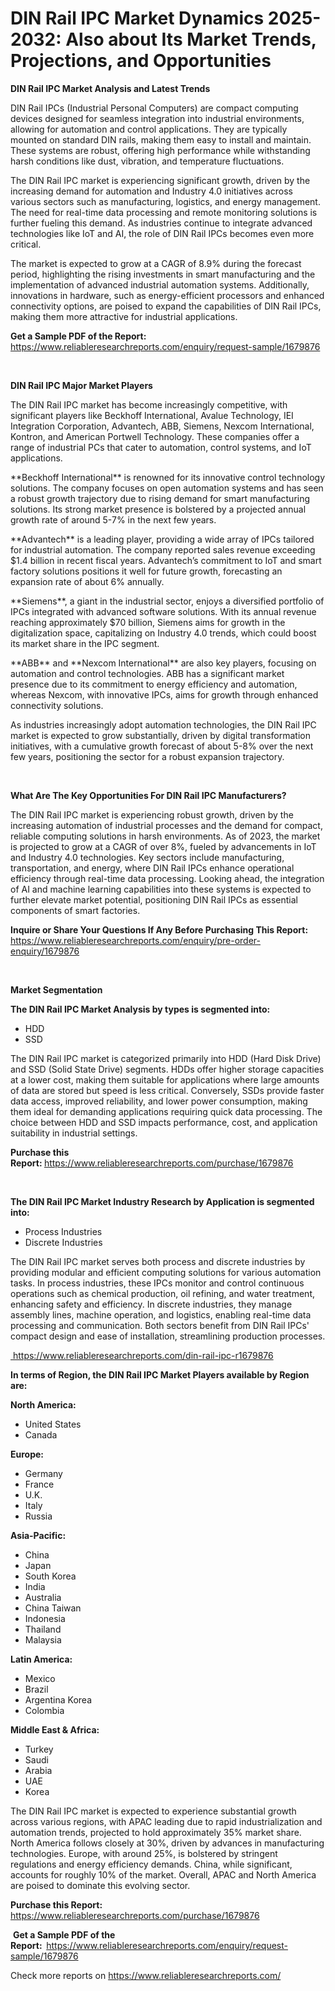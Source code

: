 <p><h1>DIN Rail IPC Market Dynamics 2025-2032: Also about Its Market Trends, Projections, and Opportunities</h1></p><p><strong>DIN Rail IPC Market Analysis and Latest Trends</strong></p>
<p><p>DIN Rail IPCs (Industrial Personal Computers) are compact computing devices designed for seamless integration into industrial environments, allowing for automation and control applications. They are typically mounted on standard DIN rails, making them easy to install and maintain. These systems are robust, offering high performance while withstanding harsh conditions like dust, vibration, and temperature fluctuations.</p><p>The DIN Rail IPC market is experiencing significant growth, driven by the increasing demand for automation and Industry 4.0 initiatives across various sectors such as manufacturing, logistics, and energy management. The need for real-time data processing and remote monitoring solutions is further fueling this demand. As industries continue to integrate advanced technologies like IoT and AI, the role of DIN Rail IPCs becomes even more critical. </p><p>The market is expected to grow at a CAGR of 8.9% during the forecast period, highlighting the rising investments in smart manufacturing and the implementation of advanced industrial automation systems. Additionally, innovations in hardware, such as energy-efficient processors and enhanced connectivity options, are poised to expand the capabilities of DIN Rail IPCs, making them more attractive for industrial applications.</p></p>
<p><strong>Get a Sample PDF of the Report:&nbsp;</strong> <a href="https://www.reliableresearchreports.com/enquiry/request-sample/1679876?utm_campaign=3170&utm_medium=2&utm_source=Github&utm_content=ia&utm_term=25032025&utm_id=din-rail-ipc">https://www.reliableresearchreports.com/enquiry/request-sample/1679876</a></p>
<p>&nbsp;</p>
<p><strong>DIN Rail IPC Major Market Players</strong></p>
<p><p>The DIN Rail IPC market has become increasingly competitive, with significant players like Beckhoff International, Avalue Technology, IEI Integration Corporation, Advantech, ABB, Siemens, Nexcom International, Kontron, and American Portwell Technology. These companies offer a range of industrial PCs that cater to automation, control systems, and IoT applications.</p><p>**Beckhoff International** is renowned for its innovative control technology solutions. The company focuses on open automation systems and has seen a robust growth trajectory due to rising demand for smart manufacturing solutions. Its strong market presence is bolstered by a projected annual growth rate of around 5-7% in the next few years.</p><p>**Advantech** is a leading player, providing a wide array of IPCs tailored for industrial automation. The company reported sales revenue exceeding $1.4 billion in recent fiscal years. Advantech’s commitment to IoT and smart factory solutions positions it well for future growth, forecasting an expansion rate of about 6% annually.</p><p>**Siemens**, a giant in the industrial sector, enjoys a diversified portfolio of IPCs integrated with advanced software solutions. With its annual revenue reaching approximately $70 billion, Siemens aims for growth in the digitalization space, capitalizing on Industry 4.0 trends, which could boost its market share in the IPC segment.</p><p>**ABB** and **Nexcom International** are also key players, focusing on automation and control technologies. ABB has a significant market presence due to its commitment to energy efficiency and automation, whereas Nexcom, with innovative IPCs, aims for growth through enhanced connectivity solutions.</p><p>As industries increasingly adopt automation technologies, the DIN Rail IPC market is expected to grow substantially, driven by digital transformation initiatives, with a cumulative growth forecast of about 5-8% over the next few years, positioning the sector for a robust expansion trajectory.</p></p>
<p>&nbsp;</p>
<p><strong>What Are The Key Opportunities For DIN Rail IPC Manufacturers?</strong></p>
<p><p>The DIN Rail IPC market is experiencing robust growth, driven by the increasing automation of industrial processes and the demand for compact, reliable computing solutions in harsh environments. As of 2023, the market is projected to grow at a CAGR of over 8%, fueled by advancements in IoT and Industry 4.0 technologies. Key sectors include manufacturing, transportation, and energy, where DIN Rail IPCs enhance operational efficiency through real-time data processing. Looking ahead, the integration of AI and machine learning capabilities into these systems is expected to further elevate market potential, positioning DIN Rail IPCs as essential components of smart factories.</p></p>
<p><strong>Inquire or Share Your Questions If Any Before Purchasing This Report:</strong> <a href="https://www.reliableresearchreports.com/enquiry/pre-order-enquiry/1679876?utm_campaign=3170&utm_medium=2&utm_source=Github&utm_content=ia&utm_term=25032025&utm_id=din-rail-ipc">https://www.reliableresearchreports.com/enquiry/pre-order-enquiry/1679876</a></p>
<p>&nbsp;</p>
<p><strong>Market Segmentation</strong></p>
<p><strong>The DIN Rail IPC Market Analysis by types is segmented into:</strong></p>
<p><ul><li>HDD</li><li>SSD</li></ul></p>
<p><p>The DIN Rail IPC market is categorized primarily into HDD (Hard Disk Drive) and SSD (Solid State Drive) segments. HDDs offer higher storage capacities at a lower cost, making them suitable for applications where large amounts of data are stored but speed is less critical. Conversely, SSDs provide faster data access, improved reliability, and lower power consumption, making them ideal for demanding applications requiring quick data processing. The choice between HDD and SSD impacts performance, cost, and application suitability in industrial settings.</p></p>
<p><strong>Purchase this Report:&nbsp;</strong><a href="https://www.reliableresearchreports.com/purchase/1679876?utm_campaign=3170&utm_medium=2&utm_source=Github&utm_content=ia&utm_term=25032025&utm_id=din-rail-ipc">https://www.reliableresearchreports.com/purchase/1679876</a></p>
<p>&nbsp;</p>
<p><strong>The DIN Rail IPC Market Industry Research by Application is segmented into:</strong></p>
<p><ul><li>Process Industries</li><li>Discrete Industries</li></ul></p>
<p><p>The DIN Rail IPC market serves both process and discrete industries by providing modular and efficient computing solutions for various automation tasks. In process industries, these IPCs monitor and control continuous operations such as chemical production, oil refining, and water treatment, enhancing safety and efficiency. In discrete industries, they manage assembly lines, machine operation, and logistics, enabling real-time data processing and communication. Both sectors benefit from DIN Rail IPCs' compact design and ease of installation, streamlining production processes.</p></p>
<p><a href="https://www.reliableresearchreports.com/din-rail-ipc-r1679876?utm_campaign=3170&utm_medium=2&utm_source=Github&utm_content=ia&utm_term=25032025&utm_id=din-rail-ipc">&nbsp;https://www.reliableresearchreports.com/din-rail-ipc-r1679876</a></p>
<p><strong>In terms of Region, the DIN Rail IPC Market Players available by Region are:</strong></p>
<p>
    <p> <strong> North America: </strong>
        <ul>
            <li>United States</li>
            <li>Canada</li>
        </ul>
        </p> 
    <p> <strong> Europe: </strong>
        <ul>
            <li>Germany</li>
            <li>France</li>
            <li>U.K.</li>
            <li>Italy</li>
            <li>Russia</li>
        </ul>
        </p> 
    <p> <strong> Asia-Pacific: </strong>
        <ul>
            <li>China</li>
            <li>Japan</li>
            <li>South Korea</li>
            <li>India</li>
            <li>Australia</li>
            <li>China Taiwan</li>
            <li>Indonesia</li>
            <li>Thailand</li>
            <li>Malaysia</li>
        </ul>
        </p> 
    <p> <strong> Latin America: </strong>
        <ul>
            <li>Mexico</li>
            <li>Brazil</li>
            <li>Argentina Korea</li>
            <li>Colombia</li>
        </ul>
        </p> 
    <p> <strong> Middle East & Africa: </strong>
        <ul>
            <li>Turkey</li>
            <li>Saudi</li>
            <li>Arabia</li>
            <li>UAE</li>
            <li>Korea</li>
        </ul>
    </p>
    </p>
<p><p>The DIN Rail IPC market is expected to experience substantial growth across various regions, with APAC leading due to rapid industrialization and automation trends, projected to hold approximately 35% market share. North America follows closely at 30%, driven by advances in manufacturing technologies. Europe, with around 25%, is bolstered by stringent regulations and energy efficiency demands. China, while significant, accounts for roughly 10% of the market. Overall, APAC and North America are poised to dominate this evolving sector.</p></p>
<p><strong>Purchase this Report: </strong><a href="https://www.reliableresearchreports.com/purchase/1679876?utm_campaign=3170&utm_medium=2&utm_source=Github&utm_content=ia&utm_term=25032025&utm_id=din-rail-ipc">https://www.reliableresearchreports.com/purchase/1679876</a></p>
<p>&nbsp;<strong>Get a Sample PDF of the Report:&nbsp;&nbsp;</strong><a href="https://www.reliableresearchreports.com/enquiry/request-sample/1679876?utm_campaign=3170&utm_medium=2&utm_source=Github&utm_content=ia&utm_term=25032025&utm_id=din-rail-ipc">https://www.reliableresearchreports.com/enquiry/request-sample/1679876</a></p>
<p><strong></strong></p>
<p>Check more reports on <a href="https://www.reliableresearchreports.com/?utm_campaign=3170&utm_medium=2&utm_source=Github&utm_content=ia&utm_term=25032025&utm_id=din-rail-ipc">https://www.reliableresearchreports.com/</a></p>